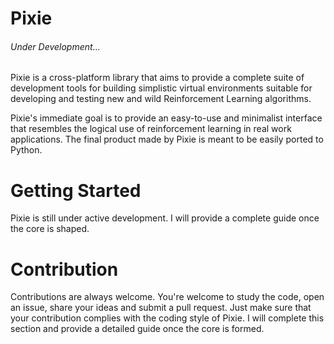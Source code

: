 # Pixie 
###### _Under Development..._

Pixie is a cross-platform library that aims to provide a complete suite of development tools for building simplistic virtual environments suitable for developing and testing new and wild Reinforcement Learning algorithms.

Pixie's immediate goal is to provide an easy-to-use and minimalist interface that resembles the logical use of reinforcement learning in real work applications. The final product made by Pixie is meant to be easily ported to Python.

# Getting Started

Pixie is still under active development. I will provide a complete guide once the core is shaped.

# Contribution

Contributions are always welcome. You're welcome to study the code, open an issue, share your ideas and submit a pull request. Just make sure that your contribution complies with the coding style of Pixie. I will complete this section and provide a detailed guide once the core is formed.

